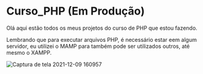 # Curso_PHP (Em Produção)

Olá aqui estão todos os meus projetos do curso de PHP que estou fazendo.

Lembrando que para executar arquivos PHP, é necessário estar eem algum servidor, eu utilizei o MAMP  para também pode ser utilizados outros, até mesmo o XAMPP.

![Captura de tela 2021-12-09 160957](https://user-images.githubusercontent.com/73247255/174164085-896894f0-d0df-4fff-b326-a9b3a8dff782.png)
